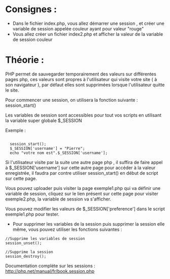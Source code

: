 # Consignes :

- Dans le fichier index.php, vous allez démarrer une session , et créer une variable de session appelée couleur ayant
pour valeur "rouge"
- Vous allez créer un fichier index2.php et afficher la valeur de la variable de session couleur




# Théorie :

PHP permet de sauvegarder temporairement des valeurs sur différentes pages php, ces valeurs sont propres à l'utilisateur
qui visite votre site ( à son navigateur ), par défaut elles sont supprimées lorsque l'utilisateur quitte le site.

Pour commencer une session, on utilisera la fonction suivante : session_start()

Les variables de session sont accessibles pour tout vos scripts en utilisant la variable super globale $_SESSION

Exemple :

```

  session_start();
  $_SESSION['username'] = "Pierre";
  echo "votre nom est".$_SESSION['username'];

```

Si l'utilisateur visite par la suite une autre page php , il suffira de faire appel à $_SESSION['username'] sur cette autre page
pour accéder à la valeur enregistrée, il faudra par contre utiliser session_start() en début de script sur cette page.

Vous pouvez uploader puis visiter la page exemple1.php qui va définir une variable de session, cliquez sur le lien présent
sur cette page pour visiter exemple2.php, la variable de session va s'afficher.

Vous pouvez modifier les valeurs de $_SESSION['preference'] dans le script exemple1.php pour tester.



- Pour supprimer les variables de la session puis supprimer la session elle même, vous pouvez utiliser les fonctions suivantes :

```
//Supprime les variables de session
session_unset();

//Supprime la session
session_destroy();
```


Documentation compléte sur les sessions : http://php.net/manual/fr/book.session.php


